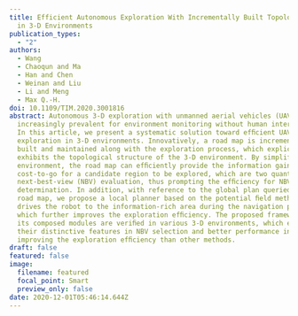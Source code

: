 ```yaml
---
title: Efficient Autonomous Exploration With Incrementally Built Topological Map
  in 3-D Environments
publication_types:
  - "2"
authors:
  - Wang
  - Chaoqun and Ma
  - Han and Chen
  - Weinan and Liu
  - Li and Meng
  - Max Q.-H.
doi: 10.1109/TIM.2020.3001816
abstract: Autonomous 3-D exploration with unmanned aerial vehicles (UAVs) is
  increasingly prevalent for environment monitoring without human intervention.
  In this article, we present a systematic solution toward efﬁcient UAV
  exploration in 3-D environments. Innovatively, a road map is incrementally
  built and maintained along with the exploration process, which explicitly
  exhibits the topological structure of the 3-D environment. By simplifying the
  environment, the road map can efﬁciently provide the information gain and the
  cost-to-go for a candidate region to be explored, which are two quantities for
  next-best-view (NBV) evaluation, thus prompting the efﬁciency for NBV
  determination. In addition, with reference to the global plan queried on the
  road map, we propose a local planner based on the potential ﬁeld method that
  drives the robot to the information-rich area during the navigation process,
  which further improves the exploration efﬁciency. The proposed framework and
  its composed modules are veriﬁed in various 3-D environments, which exhibit
  their distinctive features in NBV selection and better performance in
  improving the exploration efﬁciency than other methods.
draft: false
featured: false
image:
  filename: featured
  focal_point: Smart
  preview_only: false
date: 2020-12-01T05:46:14.644Z
---
```


